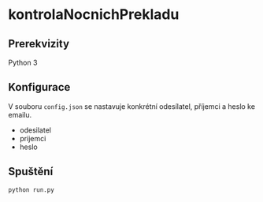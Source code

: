 ﻿# kontrolaNocnichPrekladu

## Prerekvizity
Python 3

## Konfigurace
V souboru `config.json` se nastavuje konkrétní odesílatel, příjemci a heslo ke emailu.
* odesilatel
* prijemci
* heslo

## Spuštění
```
python run.py
